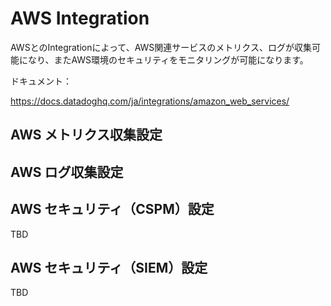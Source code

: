 # AWS Integration
AWSとのIntegrationによって、AWS関連サービスのメトリクス、ログが収集可能になり、またAWS環境のセキュリティをモニタリングが可能になります。

ドキュメント：

https://docs.datadoghq.com/ja/integrations/amazon_web_services/

## AWS メトリクス収集設定

## AWS ログ収集設定

## AWS セキュリティ（CSPM）設定
TBD

## AWS セキュリティ（SIEM）設定
TBD

